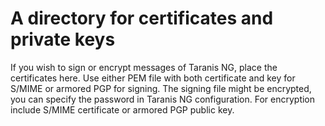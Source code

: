 # A directory for certificates and private keys

If you wish to sign or encrypt messages of Taranis NG, place the certificates here. Use either PEM file with both certificate and key for S/MIME or armored PGP for signing.
The signing file might be encrypted, you can specify the password in Taranis NG configuration.
For encryption include S/MIME certificate or armored PGP public key.